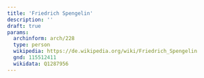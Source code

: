 ```yaml
---
title: 'Friedrich Spengelin'
description: ''
draft: true
params:
  archinform: arch/228
  type: person
  wikipedia: https://de.wikipedia.org/wiki/Friedrich_Spengelin
  gnd: 115512411
  wikidata: Q1287956
---
```

